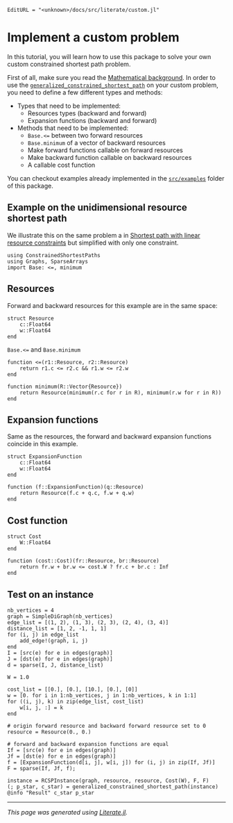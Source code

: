 ```@meta
EditURL = "<unknown>/docs/src/literate/custom.jl"
```

# Implement a custom problem

In this tutorial, you will learn how to use this package to solve your own custom
constrained shortest path problem.

First of all, make sure you read the [Mathematical background](@ref). In order to use the
[`generalized_constrained_shortest_path`](@ref) on your custom problem, you need to
define a few different types and methods:
- Types that need to be implemented:
    - Resources types (backward and forward)
    - Expansion functions (backward and forward)
- Methods that need to be implemented:
    - `Base.<=` between two forward resources
    - `Base.minimum` of a vector of backward resources
    - Make forward functions callable on forward resources
    - Make backward function callable on backward resources
    - A callable cost function

You can checkout examples already implemented in the [`src/examples`](https://github.com/BatyLeo/ConstrainedShortestPaths.jl/tree/main/src/examples)
folder of this package.

## Example on the unidimensional resource shortest path

We illustrate this on the same problem a in [Shortest path with linear resource constraints](@ref)
but simplified with only one constraint.

````@example custom
using ConstrainedShortestPaths
using Graphs, SparseArrays
import Base: <=, minimum
````

## Resources

Forward and backward resources for this example are in the same space:

````@example custom
struct Resource
    c::Float64
    w::Float64
end
````

`Base.<=` and `Base.minimum`

````@example custom
function <=(r1::Resource, r2::Resource)
    return r1.c <= r2.c && r1.w <= r2.w
end

function minimum(R::Vector{Resource})
    return Resource(minimum(r.c for r in R), minimum(r.w for r in R))
end
````

## Expansion functions

Same as the resources, the forward and backward expansion functions coincide in this example.

````@example custom
struct ExpansionFunction
    c::Float64
    w::Float64
end

function (f::ExpansionFunction)(q::Resource)
    return Resource(f.c + q.c, f.w + q.w)
end
````

## Cost function

````@example custom
struct Cost
    W::Float64
end

function (cost::Cost)(fr::Resource, br::Resource)
    return fr.w + br.w <= cost.W ? fr.c + br.c : Inf
end
````

## Test on an instance

````@example custom
nb_vertices = 4
graph = SimpleDiGraph(nb_vertices)
edge_list = [(1, 2), (1, 3), (2, 3), (2, 4), (3, 4)]
distance_list = [1, 2, -1, 1, 1]
for (i, j) in edge_list
    add_edge!(graph, i, j)
end
I = [src(e) for e in edges(graph)]
J = [dst(e) for e in edges(graph)]
d = sparse(I, J, distance_list)

W = 1.0

cost_list = [[0.], [0.], [10.], [0.], [0]]
w = [0. for i in 1:nb_vertices, j in 1:nb_vertices, k in 1:1]
for ((i, j), k) in zip(edge_list, cost_list)
    w[i, j, :] = k
end

# origin forward resource and backward forward resource set to 0
resource = Resource(0., 0.)

# forward and backward expansion functions are equal
If = [src(e) for e in edges(graph)]
Jf = [dst(e) for e in edges(graph)]
f = [ExpansionFunction(d[i, j], w[i, j]) for (i, j) in zip(If, Jf)]
F = sparse(If, Jf, f);

instance = RCSPInstance(graph, resource, resource, Cost(W), F, F)
(; p_star, c_star) = generalized_constrained_shortest_path(instance)
@info "Result" c_star p_star
````

---

*This page was generated using [Literate.jl](https://github.com/fredrikekre/Literate.jl).*

